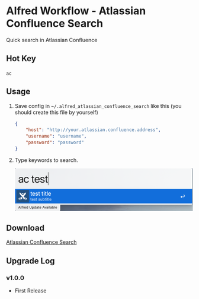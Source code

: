 # Alfred Workflow - Atlassian Confluence Search
Quick search in Atlassian Confluence

## Hot Key

`ac`

## Usage

1. Save config in `~/.alfred_atlassian_confluence_search` like this (you should create this file by yourself)

    ```json
    {
        "host": "http://your.atlassian.confluence.address",
        "username": "username",
        "password": "password"
    }
    ```

2. Type keywords to search.

    ![Screen Shot](https://raw.githubusercontent.com/Thare-Lam/alfred-atlassian-confluence-search/master/screenshot.jpg)

## Download

[Atlassian Confluence Search](https://github.com/Thare-Lam/alfred-atlassian-confluence-search/releases)

## Upgrade Log

### v1.0.0
- First Release